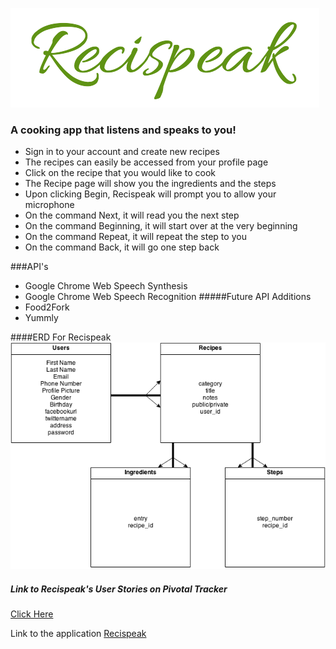 ![ScreenShot](Recispeaklogo.png)
### A cooking app that listens and speaks to you!

* Sign in to your account and create new recipes
* The recipes can easily be accessed from your profile page
* Click on the recipe that you would like to cook
* The Recipe page will show you the ingredients and the steps
* Upon clicking Begin, Recispeak will prompt you to allow your microphone
* On the command Next, it will read you the next step
* On the command Beginning, it will start over at the very beginning
* On the command Repeat, it will repeat the step to you
* On the command Back, it will go one step back

###API's
- Google Chrome Web Speech Synthesis
- Google Chrome Web Speech Recognition
#####Future API Additions
- Food2Fork
- Yummly

####ERD For Recispeak
![ScreenShot](RSerd.png)

##### Link to Recispeak's User Stories on Pivotal Tracker 
[Click Here](https://www.pivotaltracker.com/s/projects/1049036)

Link to the application
[Recispeak](http://recipespeak.herokuapp.com)